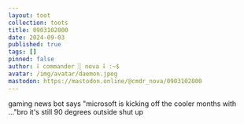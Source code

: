 ```yaml
---
layout: toot
collection: toots
title: 0903102000
date: 2024-09-03
published: true
tags: []
pinned: false
author: ⸸ commander ░ nova ⸸ :~$
avatar: /img/avatar/daemon.jpeg
mastodon: https://mastodon.online/@cmdr_nova/0903102000
---
```


gaming news bot says "microsoft is kicking off the cooler months with ..."bro it's still 90 degrees outside shut up
